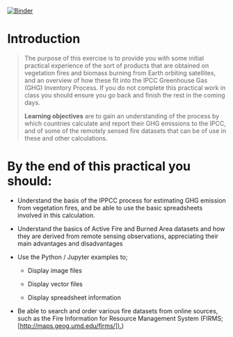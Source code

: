 
[![Binder](https://mybinder.org/badge_logo.svg)](https://mybinder.org/v2/gh/profLewis/Wooster_fire_practical/master?filepath=docs%2FFireEmissionsPractical.ipynb)

Introduction
============

> The purpose of this exercise is to provide you with some initial
> practical experience of the sort of products that are obtained on
> vegetation fires and biomass burning from Earth orbiting satellites,
> and an overview of how these fit into the IPCC Greenhouse Gas (GHG)
> Inventory Process. If you do not complete this
> practical work in class you should ensure you go back and finish the
> rest in the coming days.
>
> **Learning objectives** are to gain an understanding of the process by
> which countries calculate and report their GHG emissions to the IPCC,
> and of some of the remotely sensed fire datasets that can be of use in
> these and other calculations.

By the end of this practical you should:
========================================

-   Understand the basis of the IPPCC process for estimating GHG
    emission from vegetation fires, and be able to use the basic
    spreadsheets involved in this calculation.

-   Understand the basics of Active Fire and Burned Area datasets and
    how they are derived from remote sensing observations, appreciating
    their main advantages and disadvantages

-   Use the Python / Jupyter examples to;

    -   Display image files

    -   Display vector files

    -   Display spreadsheet information

-   Be able to search and order various fire datasets from online
    sources, such as the Fire Information for Resource Management System
    (FIRMS;
    [[http://maps.geog.umd.edu/firms/]).](http://maps.geog.umd.edu/firms/))


